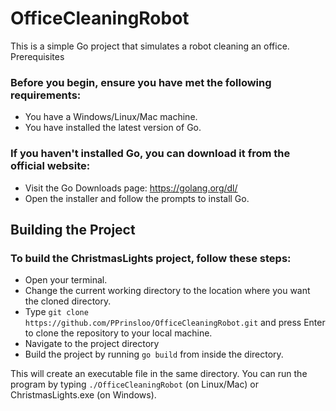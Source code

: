 # OfficeCleaningRobot

This is a simple Go project that simulates a robot cleaning an office.
Prerequisites

### Before you begin, ensure you have met the following requirements:

* You have a Windows/Linux/Mac machine.
* You have installed the latest version of Go.

### If you haven't installed Go, you can download it from the official website:

* Visit the Go Downloads page: https://golang.org/dl/
* Open the installer and follow the prompts to install Go.

## Building the Project

### To build the ChristmasLights project, follow these steps:

* Open your terminal.
* Change the current working directory to the location where you want the cloned directory.
* Type `git clone https://github.com/PPrinsloo/OfficeCleaningRobot.git` and press Enter to clone the repository to your local machine.
* Navigate to the project directory
* Build the project by running `go build` from inside the directory.

This will create an executable file in the same directory. You can run the program by typing `./OfficeCleaningRobot` (on Linux/Mac) or ChristmasLights.exe (on Windows).
